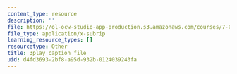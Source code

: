 ```yaml
---
content_type: resource
description: ''
file: https://ol-ocw-studio-app-production.s3.amazonaws.com/courses/7-01sc-fundamentals-of-biology-fall-2011/d4fd36932bf8a95d932b0124039243fa_2TL8rY9Rc_A.srt
file_type: application/x-subrip
learning_resource_types: []
resourcetype: Other
title: 3play caption file
uid: d4fd3693-2bf8-a95d-932b-0124039243fa
---
```


